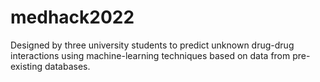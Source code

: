 # medhack2022
Designed by three university students to predict unknown drug-drug interactions using machine-learning techniques based on data from pre-existing databases.
